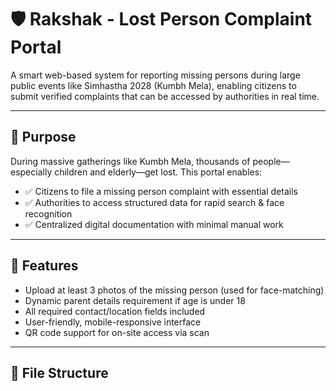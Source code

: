 # 🛡️ Rakshak - Lost Person Complaint Portal

A smart web-based system for reporting missing persons during large public events like Simhastha 2028 (Kumbh Mela), enabling citizens to submit verified complaints that can be accessed by authorities in real time.

---



## 🎯 Purpose

During massive gatherings like Kumbh Mela, thousands of people—especially children and elderly—get lost. This portal enables:

- ✅ Citizens to file a missing person complaint with essential details
- ✅ Authorities to access structured data for rapid search & face recognition
- ✅ Centralized digital documentation with minimal manual work

---

## 📸 Features

- Upload at least 3 photos of the missing person (used for face-matching)
- Dynamic parent details requirement if age is under 18
- All required contact/location fields included
- User-friendly, mobile-responsive interface
- QR code support for on-site access via scan

---

## 📁 File Structure

